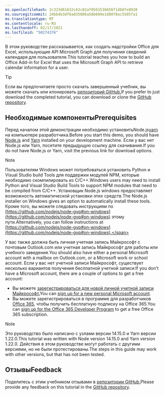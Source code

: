 ```yaml
---
ms.openlocfilehash: 2c323d61632c62c82af0561536656f1d68fe8938
ms.sourcegitcommit: 24bb4b3df6a035806a58b609e1d8078ac5505fa1
ms.translationtype: MT
ms.contentlocale: ru-RU
ms.lasthandoff: 02/17/2021
ms.locfileid: "50274376"
---
```

<!-- markdownlint-disable MD002 MD041 -->

<span data-ttu-id="ff69d-101">В этом руководстве рассказывается, как создать надстройки Office для Excel, использующие API Microsoft Graph для получения сведений календаря для пользователя.</span><span class="sxs-lookup"><span data-stu-id="ff69d-101">This tutorial teaches you how to build an Office Add-in for Excel that uses the Microsoft Graph API to retrieve calendar information for a user.</span></span>

> [!TIP]
> <span data-ttu-id="ff69d-102">Если вы предпочитаете просто скачать завершенный учебник, вы можете скачать или клонировать [репозиторий GitHub.](https://github.com/microsoftgraph/msgraph-training-office-addin)</span><span class="sxs-lookup"><span data-stu-id="ff69d-102">If you prefer to just download the completed tutorial, you can download or clone the [GitHub repository](https://github.com/microsoftgraph/msgraph-training-office-addin).</span></span>

## <a name="prerequisites"></a><span data-ttu-id="ff69d-103">Необходимые компоненты</span><span class="sxs-lookup"><span data-stu-id="ff69d-103">Prerequisites</span></span>

<span data-ttu-id="ff69d-104">Перед началом этой демонстрации [](https://nodejs.org) необходимо установитьNode.js[yarn](https://yarnpkg.com/) на компьютере разработчика.</span><span class="sxs-lookup"><span data-stu-id="ff69d-104">Before you start this demo, you should have [Node.js](https://nodejs.org) and [Yarn](https://yarnpkg.com/) installed on your development machine.</span></span> <span data-ttu-id="ff69d-105">Если у вас нет Node.js или Yarn, посетите предыдущую ссылку для скачивания.</span><span class="sxs-lookup"><span data-stu-id="ff69d-105">If you do not have Node.js or Yarn, visit the previous link for download options.</span></span>

> [!NOTE]
> <span data-ttu-id="ff69d-106">Пользователям Windows может потребоваться установить Python и Visual Studio build Tools для поддержки модулей NPM, которые необходимо скомпилировать из C/C++.</span><span class="sxs-lookup"><span data-stu-id="ff69d-106">Windows users may need to install Python and Visual Studio Build Tools to support NPM modules that need to be compiled from C/C++.</span></span> <span data-ttu-id="ff69d-107">Установщик Node.js windows предоставляет возможность автоматической установки этих средств.</span><span class="sxs-lookup"><span data-stu-id="ff69d-107">The Node.js installer on Windows gives an option to automatically install these tools.</span></span> <span data-ttu-id="ff69d-108">Кроме того, вы можете следовать инструкциям по [https://github.com/nodejs/node-gyp#on-windows](https://github.com/nodejs/node-gyp#on-windows) этому пути.</span><span class="sxs-lookup"><span data-stu-id="ff69d-108">Alternatively, you can follow instructions at [https://github.com/nodejs/node-gyp#on-windows](https://github.com/nodejs/node-gyp#on-windows).</span></span>

<span data-ttu-id="ff69d-109">У вас также должна быть личная учетная запись Майкрософт с почтовым Outlook.com или учетная запись Майкрософт для работы или учебного заведения.</span><span class="sxs-lookup"><span data-stu-id="ff69d-109">You should also have either a personal Microsoft account with a mailbox on Outlook.com, or a Microsoft work or school account.</span></span> <span data-ttu-id="ff69d-110">Если у вас нет учетной записи Майкрософт, существует несколько вариантов получения бесплатной учетной записи:</span><span class="sxs-lookup"><span data-stu-id="ff69d-110">If you don't have a Microsoft account, there are a couple of options to get a free account:</span></span>

- <span data-ttu-id="ff69d-111">Вы можете [зарегистрироваться для новой личной учетной записи Майкрософт.](https://signup.live.com/signup?wa=wsignin1.0&rpsnv=12&ct=1454618383&rver=6.4.6456.0&wp=MBI_SSL_SHARED&wreply=https://mail.live.com/default.aspx&id=64855&cbcxt=mai&bk=1454618383&uiflavor=web&uaid=b213a65b4fdc484382b6622b3ecaa547&mkt=E-US&lc=1033&lic=1)</span><span class="sxs-lookup"><span data-stu-id="ff69d-111">You can [sign up for a new personal Microsoft account](https://signup.live.com/signup?wa=wsignin1.0&rpsnv=12&ct=1454618383&rver=6.4.6456.0&wp=MBI_SSL_SHARED&wreply=https://mail.live.com/default.aspx&id=64855&cbcxt=mai&bk=1454618383&uiflavor=web&uaid=b213a65b4fdc484382b6622b3ecaa547&mkt=E-US&lc=1033&lic=1).</span></span>
- <span data-ttu-id="ff69d-112">Вы можете зарегистрироваться в программе для разработчиков [Office 365,](https://developer.microsoft.com/office/dev-program) чтобы получить бесплатную подписку на Office 365.</span><span class="sxs-lookup"><span data-stu-id="ff69d-112">You can [sign up for the Office 365 Developer Program](https://developer.microsoft.com/office/dev-program) to get a free Office 365 subscription.</span></span>

> [!NOTE]
> <span data-ttu-id="ff69d-113">Это руководство было написано с узлами версии 14.15.0 и Yarn версии 1.22.0.</span><span class="sxs-lookup"><span data-stu-id="ff69d-113">This tutorial was written with Node version 14.15.0 and Yarn version 1.22.0.</span></span> <span data-ttu-id="ff69d-114">Действия в этом руководстве могут работать с другими версиями, но не были протестированы.</span><span class="sxs-lookup"><span data-stu-id="ff69d-114">The steps in this guide may work with other versions, but that has not been tested.</span></span>

## <a name="feedback"></a><span data-ttu-id="ff69d-115">Отзывы</span><span class="sxs-lookup"><span data-stu-id="ff69d-115">Feedback</span></span>

<span data-ttu-id="ff69d-116">Поделитесь с этим учебником отзывами в [репозитории GitHub.](https://github.com/microsoftgraph/msgraph-training-office-addin)</span><span class="sxs-lookup"><span data-stu-id="ff69d-116">Please provide any feedback on this tutorial in the [GitHub repository](https://github.com/microsoftgraph/msgraph-training-office-addin).</span></span>
